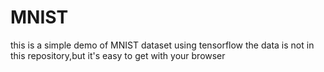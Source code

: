 # MNIST
this is a simple demo of MNIST dataset using tensorflow
the data is not in this repository,but it's easy to get with your browser
